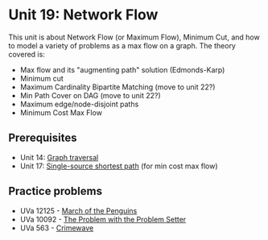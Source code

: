 # Unit 19: Network Flow
This unit is about Network Flow (or Maximum Flow), Minimum Cut, and how to model a variety of problems as a max flow on a graph. The theory covered is:
- Max flow and its "augmenting path" solution (Edmonds-Karp)
- Minimum cut
- Maximum Cardinality Bipartite Matching (move to unit 22?)
- Min Path Cover on DAG (move to unit 22?)
- Maximum edge/node-disjoint paths
- Minimum Cost Max Flow

## Prerequisites
- Unit 14: [Graph traversal](../14-traversal)
- Unit 17: [Single-source shortest path](../17-single-source-shortest-path) (for min cost max flow)

## Practice problems
- UVa 12125 - [March of the Penguins](http://uva.onlinejudge.org/external/121/12125.pdf)
- UVa 10092 - [The Problem with the Problem Setter](http://uva.onlinejudge.org/external/100/10092.pdf)
- UVa 563 - [Crimewave](http://uva.onlinejudge.org/external/5/563.pdf)
